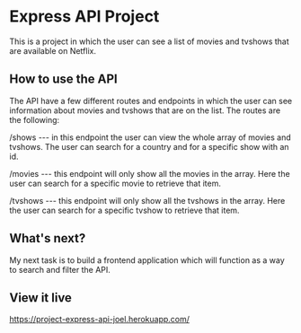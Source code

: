 # Express API Project

This is a project in which the user can see a list of movies and tvshows that are available on Netflix.

## How to use the API

The API have a few different routes and endpoints in which the user can see information about movies and tvshows that are on the list. 
The routes are the following:

/shows --- in this endpoint the user can view the whole array of movies and tvshows. The user can search for a country and for a specific show with an id.

/movies --- this endpoint will only show all the movies in the array. Here the user can search for a specific movie to retrieve that item.

/tvshows --- this endpoint will only show all the tvshows in the array. Here the user can search for a specific tvshow to retrieve that item.


## What's next?

My next task is to build a frontend application which will function as a way to search and filter the API.

## View it live

https://project-express-api-joel.herokuapp.com/
